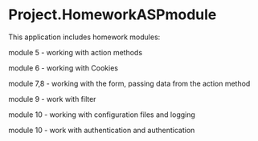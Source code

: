 # Project.HomeworkASPmodule

This application includes homework modules:

module 5 - working with action methods

module 6 - working with Cookies 

module 7,8 - working with the form, passing data from the action method

module 9 - work with filter

module 10 - working with configuration files and logging

module 10 - work with authentication and authentication
